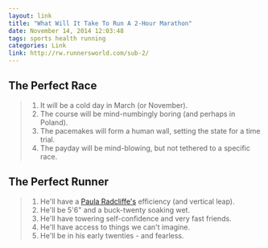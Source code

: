 ```yaml
---
layout: link
title: "What Will It Take To Run A 2-Hour Marathon"
date: November 14, 2014 12:03:48
tags: sports health running
categories: Link
link: http://rw.runnersworld.com/sub-2/
---
```


The Perfect Race
-----

> 1. It will be a cold day in March (or November).
> 2. The course will be mind-numbingly boring (and perhaps in Poland).
> 3. The pacemakes will form a human wall, setting the state for a time trial.
> 4. The payday will be mind-blowing, but not tethered to a specific race.

The Perfect Runner
-----

> 1. He'll have a [Paula Radcliffe's](http://en.wikipedia.org/wiki/Paula_Radcliffe) efficiency (and vertical leap).
> 2. He'll be 5'6" and a buck-twenty soaking wet.
> 3. He'll have towering self-confidence and very fast friends.
> 4. He'll have access to things we can't imagine.
> 5. He'll be in his early twenties - and fearless.